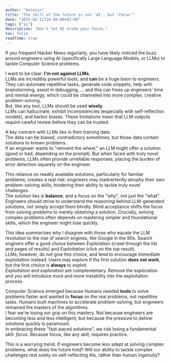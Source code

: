 ```yaml
---
author: "Antonin"
title: "The skill of the future is not 'AI', but 'Focus'"
date: "2025-02-11T16:00:00+02:00"
tags: ["ai"]
description: "Don't let AI erode your focus."
toc: false
readTime: true
---
```


If you frequent Hacker News regurlarly, you have likely noticed the buzz around engineers using AI 
(specifically Large Language Models, or LLMs) to tackle Computer Science problems.

I want to be clear: **I'm not against LLMs**.  
LLMs are incredibly powerful tools, and **can** be a huge boon to engineers. 
They can automate repetitive tasks, generate code snippets, help with brainstorming, assist in debugging, ...
and this can frees up engineers' time and mental energy, which could be channeled into more complex, creative problem-solving.  
But, like any tool, LLMs should be used **wisely**.  
LLMs can hallucinate, exhibit inconsistencies (especially with self-reflection models), and harbor biases. These limitations mean that LLM outputs require careful review before they can be trusted.

A key concern with LLMs lies in their training data.  
The data can be biased, contradictory sometimes, but those data contain solutions to known problems.  
If an engineer wants to "reinvent the wheel," an LLM might offer a solution (good or bad, depending on the prompt). But when faced with truly *novel* problems, LLMs often provide unreliable responses, placing the burden of error detection squarely on the engineer.

This reliance on readily available solutions, particularly for familiar problems, creates a real risk: engineers may inadvertently atrophy their own problem-solving skills, hindering their ability to tackle truly novel challenges.  
The solution lies is **balance**, and a focus on the "why", not just the "what".  
Engineers should strive to understand the *reasoning* behind LLM-generated solutions, not simply accept them blindly.  Blind acceptance shifts the focus from *solving* problems to merely *obtaining* a solution.  Crucially, solving complex problems often depends on mastering simpler and foundational skills, which the engineer might lose quickly.

This idea summarizes why I disagree with those who equate the LLM revolution to the rise of search engines, like Google in the 90s.
Search enginers offer a good choice between _Exploration_ (crawl through the list and pages of results) and 
_Exploitation_ (click on the top result).  
LLMs, however, do not give this choice, and tend to encourage immediate exploitation instead.
Users may explore if the first solution **does not work**, but the first 
choice is **always** to exploit.  
_Exploitation_ and _exploration_ are complementary. Remove the exploration and you will introduce more and more instability into the exploitation process.

Computer Science emerged because Humans needed **tools** to solve problems faster and wanted to **focus** on the real problems, not repetitive tasks.
Humans built machines to accelerate problem-solving, but engineers remained the masters of the algorithms.  
I fear we're losing our grip on this mastery.
Not because engineers are becoming less and less intelligent, but because the pressure to deliver solutions quickly is paramount.  
In embracing these "fast-paced solutions", we risk losing a fundamental skill: *focus*. Because focus, like any skill, requires practice.

This is a worrying trend. If engineers become less adept at solving complex problems, what does the future hold?
Will our ability to tackle complex challenges rest solely on self-reflecting AIs, rather than human ingenuity?
